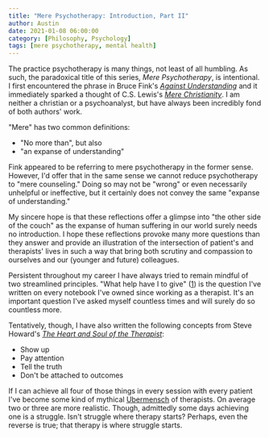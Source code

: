 ```yaml
---
title: "Mere Psychotherapy: Introduction, Part II"
author: Austin
date: 2021-01-08 06:00:00
category: [Philosophy, Psychology]
tags: [mere psychotherapy, mental health]
---
```


The practice psychotherapy is many things, not least of all humbling.  As such, the paradoxical title of this series, *Mere Psychotherapy*, is intentional.  I first encountered the phrase in Bruce Fink's [*Against Understanding*](https://amzn.to/3q51jhJ) and it immediately sparked a thought of C.S. Lewis's [*Mere Christianity*](https://amzn.to/3hSl6xQ).  I am neither a christian or a psychoanalyst, but have always been incredibly fond of both authors' work.

"Mere" has two common definitions:

* "No more than", but also
* "an expanse of understanding"

Fink appeared to be referring to mere psychotherapy in the former sense.  However, I'd offer that in the same sense we cannot reduce psychotherapy to "mere counseling."  Doing so may not be "wrong" or even necessarily unhelpful or ineffective, but it certainly does not convey the same "expanse of understanding."

My sincere hope is that these reflections offer a glimpse into "the other side of the couch" as the expanse of human suffering in our world surely needs no introduction.  I hope these reflections provoke many more questions than they answer and provide an illustration of the intersection of patient's and therapists' lives in such a way that bring both scrutiny and compassion to ourselves and our (younger and future) colleagues.

Persistent throughout my career I have always tried to remain mindful of two streamlined principles.  "What help have I to give" ([1](https://www.researchgate.net/publication/272349202_What_help_have_I_to_give_A_therapist's_journey_to_Ground_Zero)) is the question I've written on every notebook I've owned since working as a therapist.  It's an important question I've asked myself countless times and will surely do so countless more.

Tentatively, though, I have also written the following concepts from Steve Howard's [*The Heart and Soul of the Therapist*](https://amzn.to/2MzJoB5):

* Show up
* Pay attention
* Tell the truth
* Don't be attached to outcomes

If I can achieve all four of those things in every session with every patient I've become some kind of mythical [Ubermensch](https://ccrma.stanford.edu/~pj97/Nietzsche.htm) of therapists.  On average two or three are more realistic.  Though, admittedly some days achieving one is a struggle.  Isn't struggle where therapy starts?  Perhaps, even the reverse is true; that therapy is where struggle starts.